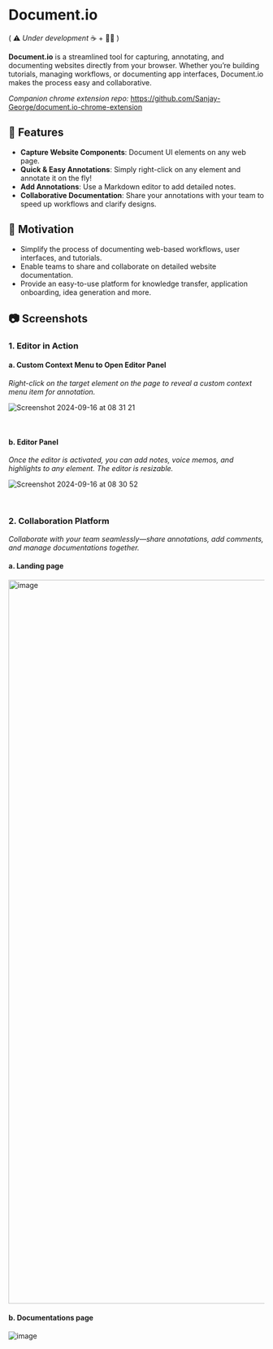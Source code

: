 # Document.io

( ⚠️ _Under development_ ☕️ + 🧑‍💻 )

**Document.io** is a streamlined tool for capturing, annotating, and documenting websites directly from your browser. Whether you’re building tutorials, managing workflows, or documenting app interfaces, Document.io makes the process easy and collaborative.

_Companion chrome extension repo:_ https://github.com/Sanjay-George/document.io-chrome-extension

## 🚀 Features

- **Capture Website Components**: Document UI elements on any web page.
- **Quick & Easy Annotations**: Simply right-click on any element and annotate it on the fly!
- **Add Annotations**: Use a Markdown editor to add detailed notes.
- **Collaborative Documentation**: Share your annotations with your team to speed up workflows and clarify designs.


## 🎯 Motivation

- Simplify the process of documenting web-based workflows, user interfaces, and tutorials.
- Enable teams to share and collaborate on detailed website documentation.
- Provide an easy-to-use platform for knowledge transfer, application onboarding, idea generation and more.

 
<!-- ## 📦 Getting Started -->




## 📷 Screenshots 

### 1. **Editor in Action**

#### a. Custom Context Menu to Open Editor Panel
*Right-click on the target element on the page to reveal a custom context menu item for annotation.*

![Screenshot 2024-09-16 at 08 31 21](https://github.com/user-attachments/assets/2e5d67f0-70b2-4172-8145-68c0a3495852)

<br />


#### b. Editor Panel
*Once the editor is activated, you can add notes, voice memos, and highlights to any element. The editor is resizable.*

![Screenshot 2024-09-16 at 08 30 52](https://github.com/user-attachments/assets/94498daf-50cf-4d8a-b1eb-517a12ffd5d2)

<br />


### 2. **Collaboration Platform**
*Collaborate with your team seamlessly—share annotations, add comments, and manage documentations together.*


#### a. Landing page

<img width="1426" alt="image" src="https://github.com/user-attachments/assets/0676d1df-721d-4928-9fe8-bc0cde099b1b">

<br />

#### b. Documentations page
![image](https://github.com/user-attachments/assets/c04c5b4e-852f-41d5-a52d-b03ef64d1397)
